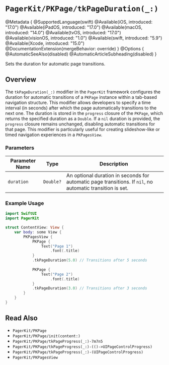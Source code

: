 # ``PagerKit/PKPage/tkPageDuration(_:)``

@Metadata {
    @SupportedLanguage(swift)
    @Available(iOS, introduced: "17.0")
    @Available(iPadOS, introduced: "17.0")
    @Available(macOS, introduced: "14.0")
    @Available(tvOS, introduced: "17.0")
    @Available(visionOS, introduced: "1.0")
    @Available(swift, introduced: "5.9")
    @Available(Xcode, introduced: "15.0")
    @DocumentationExtension(mergeBehavior: override)
}
@Options {
    @AutomaticSeeAlso(disabled)
    @AutomaticArticleSubheading(disabled)
}

Sets the duration for automatic page transitions.

## Overview

The `tkPageDuration(_:)` modifier in the `PagerKit` framework configures the duration for automatic transitions of a ``PKPage`` instance within a tab-based navigation structure. This modifier allows developers to specify a time interval (in seconds) after which the page automatically transitions to the next one. The duration is stored in the `progress` closure of the ``PKPage``, which returns the specified duration as a `Double`. If a `nil` duration is provided, the `progress` closure remains unchanged, disabling automatic transitions for that page. This modifier is particularly useful for creating slideshow-like or timed navigation experiences in a ``PKPagesView``.

### Parameters
| Parameter Name | Type | Description |
|----------------|------|-------------|
| `duration` | `Double?` | An optional duration in seconds for automatic page transitions. If `nil`, no automatic transition is set. |

### Example Usage
```swift
import SwiftUI
import PagerKit

struct ContentView: View {
    var body: some View {
        PKPagesView {
            PKPage {
                Text("Page 1")
                    .font(.title)
            }
            .tkPageDuration(5.0) // Transitions after 5 seconds
            
            PKPage {
                Text("Page 2")
                    .font(.title)
            }
            .tkPageDuration(3.0) // Transitions after 3 seconds
        }
    }
}
```

## Read Also
- ``PagerKit/PKPage``
- ``PagerKit/PKPage/init(content:)``
- ``PagerKit/PKPage/tkPageProgress(_:)-7m7n5``
- ``PagerKit/PKPage/tkPageProgress(_:)-(()->UIPageControlProgress)``
- ``PagerKit/PKPage/tkPageProgress(_:)-(UIPageControlProgress)``
- ``PagerKit/PKPagesView``
